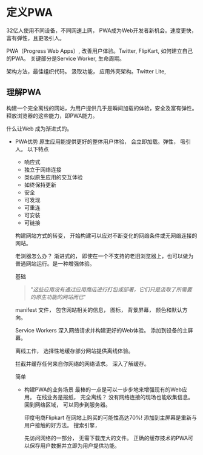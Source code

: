 # 定义PWA

32亿人使用不同设备，不同网速上网， PWA成为Web开发者新机会。速度更快，富有弹性，且更吸引人。

PWA（Progress Web Apps）, 改善用户体验。Twitter, FlipKart, 如何建立自己的PWA。 关键部分是Service Worker, 生命周期。

架构方法，最佳组织代码。 汲取功能， 应用外壳架构。Twitter Lite, 

## 理解PWA

构建一个完全离线的网站，为用户提供几乎是瞬间加载的体验，安全及富有弹性。释放浏览器的这些能力，即PWA能力。

什么让Web 成为渐进式的。 

- PWA优势
  原生应用能提供更好的整体用户体验， 会立即加载。弹性， 吸引人。 
  以下特点
  * 响应式
  * 独立于网络连接
  * 类似原生应用的交互体验
  * 如终保持更新
  * 安全
  * 可发现
  * 可重连
  * 可安装
  * 可链接

  构建网站方式的转变， 开始构建可以应对不断变化的网络条件或无网络连接的网站。

  老浏器怎么办？ 渐进式的， 即使在一个不支持的老旧浏览器上，也可以做为普通网站运行。是一种增强体验。

  基础

  > _"这些应用没有通过应用商店进行打包或部署，它们只是汲取了所需要的原生功能的网站而已_"

  manifest 文件， 包含网站相关的信息， 图标， 背景屏幕， 颜色和默认方向。

  Service Workers 深入网络请求并构建更好的Web体验。 添加到设备的主屏幕。

  离线工作， 选择性地缓存部分网站提供离线体验。

  拦截并缓存任何来自你网络的网络请求。 深入了解缓存。

  简单

  - 构建PWA的业务场景
    最棒的一点是可以一步步地来增强现有的Web应用。 
    在线业务是报纸， 完全离线？ 没有网络连接的现场也能收集信息。
    回到网络区域， 可以同步到服务器。

    印度电商Flipkart 在网站上购买的可能性高达70%!
    添加到主屏幕是重新与用户接触的好方法。
    搜索引擎， 

    先访问网络的一部分， 无需下载庞大的文件。 
    正确的缓存技术的PWA可以保存用户数据并立即为用户提供功能。 
    